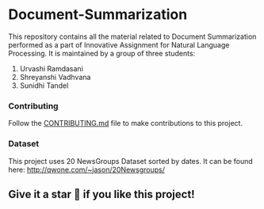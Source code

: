 # Document-Summarization
This repository contains all the material related to Document Summarization performed as a part of Innovative Assignment for Natural Language Processing. It is maintained by a group of three students:

1. Urvashi Ramdasani
2. Shreyanshi Vadhvana
3. Sunidhi Tandel

### Contributing
Follow the [CONTRIBUTING.md](../main/CONTRIBUTING.md) file to make contributions to this project.

### Dataset
This project uses 20 NewsGroups Dataset sorted by dates. It can be found here: http://qwone.com/~jason/20Newsgroups/ 

## Give it a star :star2: if you like this project!